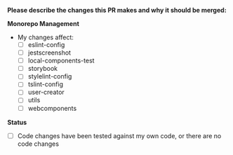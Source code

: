 **Please describe the changes this PR makes and why it should be merged:**


**Monorepo Management**
- My changes affect:
  - [ ] eslint-config
  - [ ] jestscreenshot
  - [ ] local-components-test
  - [ ] storybook
  - [ ] stylelint-config
  - [ ] tslint-config
  - [ ] user-creator
  - [ ] utils
  - [ ] webcomponents

**Status**
- [ ] Code changes have been tested against my own code, or there are no code changes